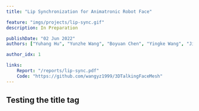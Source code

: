 ```yaml
---
title: "Lip Synchronization for Animatronic Robot Face"

feature: "imgs/projects/lip-sync.gif"
description: In Preparation

publishDate: "02 Jun 2022"
authors: ["Yuhang Hu", "Yunzhe Wang", "Boyuan Chen", "Yingke Wang", "Jiong Lin", "Hod Lipson"]

author_idx: 1

links: 
    Report: "/reports/lip-sync.pdf"
    Code: "https://github.com/wangyz1999/3DTalkingFaceMesh"
---
```


## Testing the title tag
